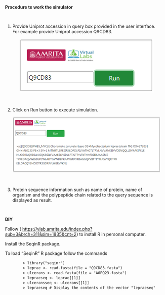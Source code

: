 
**Procedure to work the simulator**

&nbsp;
1.	Provide Uniprot accession in query box provided in the user interface. For example provide Uniprot accession Q9CD83.

     <center><img src="images/7.1.png" title="" /></center>
&nbsp;


2.	Click on Run button to execute simulation.

     <center><img src="images/7.2.png" title="" /></center>
&nbsp;


3.	Protein sequence information such as name of protein, name of organism and the polypeptide chain related to the query sequence is displayed as result.  

&ensp;

**DIY**





Follow ( https://vlab.amrita.edu/index.php?sub=3&brch=311&sim=1835&cnt=2) to install R in personal computer.

Install the SeqinR package.

To load “SeqinR” R package follow the commands

            > library("seqinr")
            > leprae <- read.fasta(file = "Q9CD83.fasta")
            > ulcerans <- read.fasta(file = "A0PQ23.fasta")
            > lepraeseq <- leprae[[1]]
            > ulceransseq <- ulcerans[[1]]
            > lepraeseq # Display the contents of the vector "lepraeseq" 



